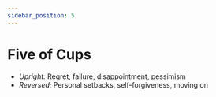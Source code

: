 ```yaml
---
sidebar_position: 5
---
```


# Five of Cups

- *Upright:* Regret, failure, disappointment, pessimism
- *Reversed:* Personal setbacks, self-forgiveness, moving on